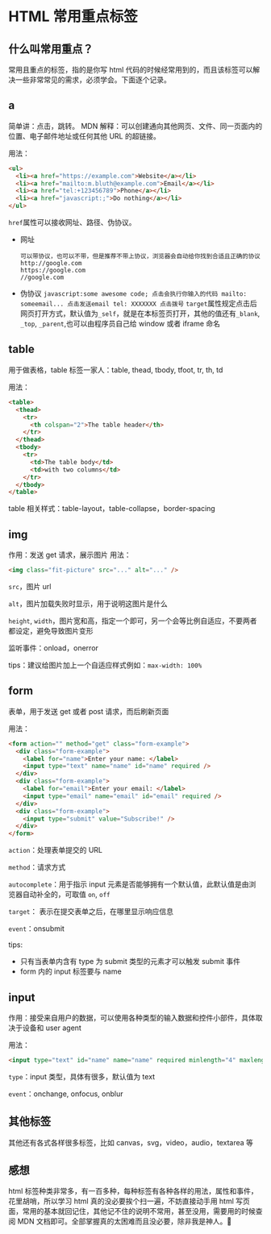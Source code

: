 # HTML 常用重点标签

## 什么叫常用重点？

常用且重点的标签，指的是你写 html 代码的时候经常用到的，而且该标签可以解决一些非常常见的需求，必须学会。下面逐个记录。

## a

简单讲：点击，跳转。
MDN 解释：可以创建通向其他网页、文件、同一页面内的位置、电子邮件地址或任何其他 URL 的超链接。

用法：

```html
<ul>
  <li><a href="https://example.com">Website</a></li>
  <li><a href="mailto:m.bluth@example.com">Email</a></li>
  <li><a href="tel:+123456789">Phone</a></li>
  <li><a href="javascript:;">Do nothing</a></li>
</ul>
```

`href`属性可以接收网址、路径、伪协议。

- 网址
  ```
  可以带协议，也可以不带，但是推荐不带上协议，浏览器会自动给你找到合适且正确的协议
  http://google.com
  https://google.com
  //google.com
  ```
- 伪协议
  `javascript:some awesome code; 点击会执行你输入的代码 mailto: someemail... 点击发送email tel: XXXXXXX 点击拨号`
  `target`属性规定点击后网页打开方式，默认值为`_self`，就是在本标签页打开，其他的值还有`_blank`, `_top`, `_parent`,也可以由程序员自己给 window 或者 iframe 命名

## table

用于做表格，table 标签一家人：table, thead, tbody, tfoot, tr, th, td

用法：

```html
<table>
  <thead>
    <tr>
      <th colspan="2">The table header</th>
    </tr>
  </thead>
  <tbody>
    <tr>
      <td>The table body</td>
      <td>with two columns</td>
    </tr>
  </tbody>
</table>
```

table 相关样式：table-layout，table-collapse，border-spacing

## img

作用：发送 get 请求，展示图片
用法：

```html
<img class="fit-picture" src="..." alt="..." />
```

`src`，图片 url

`alt`，图片加载失败时显示，用于说明这图片是什么

`height`, `width`，图片宽和高，指定一个即可，另一个会等比例自适应，不要两者都设定，避免导致图片变形

监听事件：onload，onerror

tips：建议给图片加上一个自适应样式例如：`max-width: 100%`

## form

表单，用于发送 get 或者 post 请求，而后刷新页面

用法：

```html
<form action="" method="get" class="form-example">
  <div class="form-example">
    <label for="name">Enter your name: </label>
    <input type="text" name="name" id="name" required />
  </div>
  <div class="form-example">
    <label for="email">Enter your email: </label>
    <input type="email" name="email" id="email" required />
  </div>
  <div class="form-example">
    <input type="submit" value="Subscribe!" />
  </div>
</form>
```

`action`：处理表单提交的 URL

`method`：请求方式

`autocomplete`：用于指示 input 元素是否能够拥有一个默认值，此默认值是由浏览器自动补全的，可取值 `on`, `off`

`target`： 表示在提交表单之后，在哪里显示响应信息

`event`：onsubmit

tips:

- 只有当表单内含有 type 为 submit 类型的元素才可以触发 submit 事件
- form 内的 input 标签要与 name

## input

作用：接受来自用户的数据，可以使用各种类型的输入数据和控件小部件，具体取决于设备和 user agent

用法：

```html
<input type="text" id="name" name="name" required minlength="4" maxlength="8" size="10" />
```

`type`：input 类型，具体有很多，默认值为 text

`event`：onchange, onfocus, onblur

## 其他标签

其他还有各式各样很多标签，比如 canvas，svg，video，audio，textarea 等

## 感想

html 标签种类非常多，有一百多种，每种标签有各种各样的用法，属性和事件，花里胡哨，所以学习 html 真的没必要挨个扫一遍，不妨直接动手用 html 写页面，常用的基本就回记住，其他记不住的说明不常用，甚至没用，需要用的时候查阅 MDN 文档即可。全部掌握真的太困难而且没必要，除非我是神人。:triumph:
